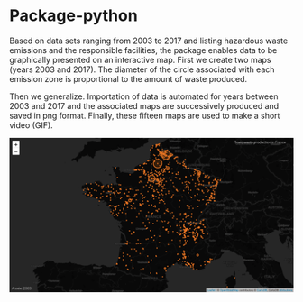 # Package-python

Based on data sets ranging from 2003 to 2017 and listing hazardous waste emissions and the responsible facilities, the package enables data to be graphically presented on an interactive map.
First we create two maps (years 2003 and 2017). The diameter of the circle associated with each emission zone is proportional to the amount of waste produced.

Then we generalize. Importation of data is automated for years between 2003 and 2017 and the associated maps are successively produced and saved in png format.
Finally, these fifteen maps are used to make a short video (GIF).

![GIF](https://raw.githubusercontent.com/jorgen748/Package-python/master/header.gif?token=ANUQWULXIJ4DOVLVYFRUXFS5XKX52)
